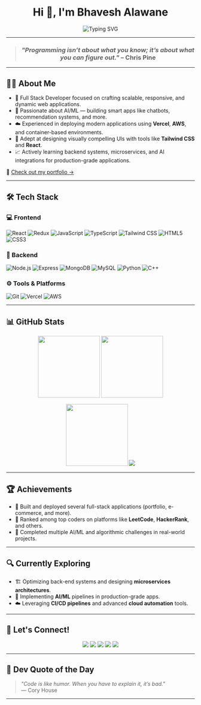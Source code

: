 <h1 align="center">Hi 👋, I'm Bhavesh Alawane</h1>

<p align="center">
  <img src="https://readme-typing-svg.demolab.com?font=Fira+Code&weight=700&size=24&pause=1000&color=1D976C&center=true&vCenter=true&width=600&lines=Full+Stack+Developer;Competitive+Programmer;AI+Enthusiast" alt="Typing SVG" />
</p>

---

><h3 align="center"><i>"Programming isn’t about what you know; it’s about what you can figure out."</i> – Chris Pine</h3>

---

## 👨‍💻 About Me

- 🔭 Full Stack Developer focused on crafting scalable, responsive, and dynamic web applications.
- 🤖 Passionate about AI/ML — building smart apps like chatbots, recommendation systems, and more.
- ☁️ Experienced in deploying modern applications using **Vercel**, **AWS**, and container-based environments.
- 🎨 Adept at designing visually compelling UIs with tools like **Tailwind CSS** and **React**.
- 📈 Actively learning backend systems, microservices, and AI integrations for production-grade applications.

🔗 [Check out my portfolio →](https://portfolio-azure-three-50.vercel.app/)

---

## 🛠️ Tech Stack

### 💻 Frontend
![React](https://img.shields.io/badge/React-61DAFB?style=flat&logo=react&logoColor=black)
![Redux](https://img.shields.io/badge/Redux-764ABC?style=flat&logo=redux&logoColor=white)
![JavaScript](https://img.shields.io/badge/JavaScript-F7DF1E?style=flat&logo=javascript&logoColor=black)
![TypeScript](https://img.shields.io/badge/TypeScript-3178C6?style=flat&logo=typescript&logoColor=white)
![Tailwind CSS](https://img.shields.io/badge/TailwindCSS-06B6D4?style=flat&logo=tailwindcss&logoColor=white)
![HTML5](https://img.shields.io/badge/HTML5-E34F26?style=flat&logo=html5&logoColor=white)
![CSS3](https://img.shields.io/badge/CSS3-1572B6?style=flat&logo=css3&logoColor=white)

### 🧩 Backend
![Node.js](https://img.shields.io/badge/Node.js-339933?style=flat&logo=node.js&logoColor=white)
![Express](https://img.shields.io/badge/Express.js-000000?style=flat&logo=express&logoColor=white)
![MongoDB](https://img.shields.io/badge/MongoDB-47A248?style=flat&logo=mongodb&logoColor=white)
![MySQL](https://img.shields.io/badge/MySQL-00758F?style=flat&logo=mysql&logoColor=white)
![Python](https://img.shields.io/badge/Python-3776AB?style=flat&logo=python&logoColor=white)
![C++](https://img.shields.io/badge/C++-00599C?style=flat&logo=c%2B%2B&logoColor=white)

### ⚙️ Tools & Platforms
![Git](https://img.shields.io/badge/Git-F05032?style=flat&logo=git&logoColor=white)
![Vercel](https://img.shields.io/badge/Vercel-000000?style=flat&logo=vercel&logoColor=white)
![AWS](https://img.shields.io/badge/AWS-232F3E?style=flat&logo=amazon-aws&logoColor=white)

---

## 📊 GitHub Stats

<p align="center">
  <img src="https://github-readme-stats.vercel.app/api?username=Bhavesh04A&show_icons=true&theme=radical" height="165" />
  <img src="https://github-readme-stats.vercel.app/api/top-langs/?username=Bhavesh04A&layout=compact&theme=radical" height="165" />
</p>

<p align="center">
  <img src="https://github-readme-streak-stats.herokuapp.com?user=Bhavesh04A&theme=radical&hide_border=true" height="165" />
  <img src="https://komarev.com/ghpvc/?username=Bhavesh04A&label=Profile%20views&color=0e75b6&style=flat" />
</p>


---

## 🏆 Achievements

- 🚀 Built and deployed several full-stack applications (portfolio, e-commerce, and more).
- 🏅 Ranked among top coders on platforms like **LeetCode**, **HackerRank**, and others.
- 🧠 Completed multiple AI/ML and algorithmic challenges in real-world projects.

---

## 🔍 Currently Exploring

- 🏗️ Optimizing back-end systems and designing **microservices architectures**.
- 🤖 Implementing **AI/ML** pipelines in production-grade apps.
- ☁️ Leveraging **CI/CD pipelines** and advanced **cloud automation** tools.

---

## 🤝 Let's Connect!

<p align="center">
  <a href="https://www.linkedin.com/in/bhavesh-alawane-80a2a52b4/"><img src="https://img.shields.io/badge/LinkedIn-0A66C2?style=for-the-badge&logo=linkedin&logoColor=white" /></a>
  <a href="https://github.com/Bhavesh04A"><img src="https://img.shields.io/badge/GitHub-181717?style=for-the-badge&logo=github&logoColor=white" /></a>
  <a href="https://portfolio-azure-three-50.vercel.app/"><img src="https://img.shields.io/badge/Portfolio-000000?style=for-the-badge&logo=vercel&logoColor=white" /></a>
  <a href="https://www.instagram.com/bhaveshalawane_04/"><img src="https://img.shields.io/badge/Instagram-E4405F?style=for-the-badge&logo=instagram&logoColor=white" /></a>
  <a href="mailto:bhaveshalawane96@gmail.com"><img src="https://img.shields.io/badge/Gmail-D14836?style=for-the-badge&logo=gmail&logoColor=white" /></a>
</p>

---

## 💬 Dev Quote of the Day

> <i>"Code is like humor. When you have to explain it, it’s bad."</i>  
> — Cory House

---


